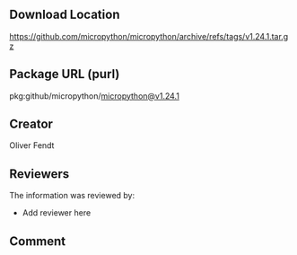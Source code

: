 ## Download Location

https://github.com/micropython/micropython/archive/refs/tags/v1.24.1.tar.gz

## Package URL (purl)

pkg:github/micropython/micropython@v1.24.1

## Creator

Oliver Fendt

## Reviewers

The information was reviewed by:

* Add reviewer here

## Comment

